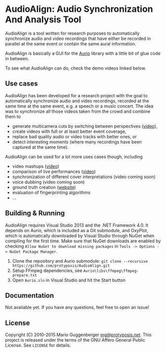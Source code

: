 AudioAlign: Audio Synchronization And Analysis Tool
===================================================

AudioAlign is a tool written for research purposes to automatically synchronize audio and video recordings that have either be recorded in parallel at the same event or contain the same aural information.

AudioAlign is basically a GUI for the [Aurio](https://github.com/protyposis/Aurio) library with a little bit of glue code in between.

To see what AudioAlign can do, check the demo videos linked below.


Use cases
---------

AudioAlign has been developed for a research project with the goal to automatically synchronize audio and video recordings, recorded at the same time at the same event, e.g. a speech or a music concert. The idea was to synchronize all those videos taken from the crowd and combine them to

* generate multicamera cuts by switching between perspectives ([video](https://www.youtube.com/watch?v=cB2_KhdZfME)),
* create videos with full or at least better event coverage,
* replace bad quality audio or video tracks with better ones, or
* detect interesting moments (where many recordings have been captured at the same time).

AudioAlign can be used for a lot more uses cases though, including

* video mashups ([video](https://www.youtube.com/watch?v=cdv4-gOxxZ0))
* comparison of live performances ([video](https://www.youtube.com/watch?v=4yUSLa4K3GE))
* synchronization of different cover interpretations (video coming soon)
* voice dubbing (video coming soon)
* ground truth creation ([website](http://protyposis.github.io/JikuMVD-SynchronizationGroundTruth/))
* evaluation of fingerprinting algorithms
* ...


Building & Running
------------------

AudioAlign requires Visual Studio 2013 and the .NET Framework 4.0. It depends on Aurio, which is included as a Git submodule, and OxyPlot, which is automatically downloaded by Visual Studio through NuGet when compiling for the first time. Make sure that NuGet downloads are enabled by checking `Allow NuGet to download missing packages` in `Tools -> Options -> NuGet Package Manager`.

1. Clone the repository and Aurio submodule: `git clone --recursive https://github.com/protyposis/AudioAlign.git`
2. Setup FFmpeg dependencies, see `Aurio\libs\ffmpeg\ffmpeg-prepare.txt`
3. Open `Aurio.sln` in Visual Studio and hit the Start button


Documentation
-------------

Not available yet. If you have any questions, feel free to open an issue!


License
-------

Copyright (C) 2010-2015 Mario Guggenberger <mg@protyposis.net>.
This project is released under the terms of the GNU Affero General Public License. See `LICENSE` for details.